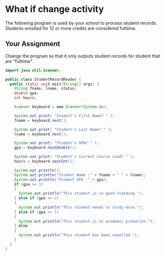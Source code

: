 # What if change activity

The following program is used by your school to process student records. Students enrolled for 12 or more credits are considered fulltime.

## Your Assignment

Change the program so that it only outputs student records for student that are "fulltime".

```java
import java.util.Scanner;

public class StudentRecordReader {
  public static void main(String[] args) {
    String fname, lname, status;
    double gpa;
    int hours;

    Scanner keyboard = new Scanner(System.in);

    System.out.print( "Student's First Name? " );
    fname = keyboard.next();

    System.out.print( "Student's Last Name? " );
    lname = keyboard.next();

    System.out.print( "Student's GPA? " );
    gpa = keyboard.nextDouble();

    System.out.print( "Student's Current Course Load? " );
    hours = keyboard.nextInt();

    System.out.println();
    System.out.println("Student Name :" + fname + " " + lname);
    System.out.println("Student GPA :" + gpa);
    if (gpa >= 3)
    {
      System.out.println("This student is in good standing.");
    } else if (gpa >= 2)
    {
      System.out.println("This student needs to study more.");
    } else if (gpa >= 1)
    {
      System.out.println("This student is on academic probation.");
    } else
    {
      System.out.println("This student has been expelled.");
    }
  }
}
```

